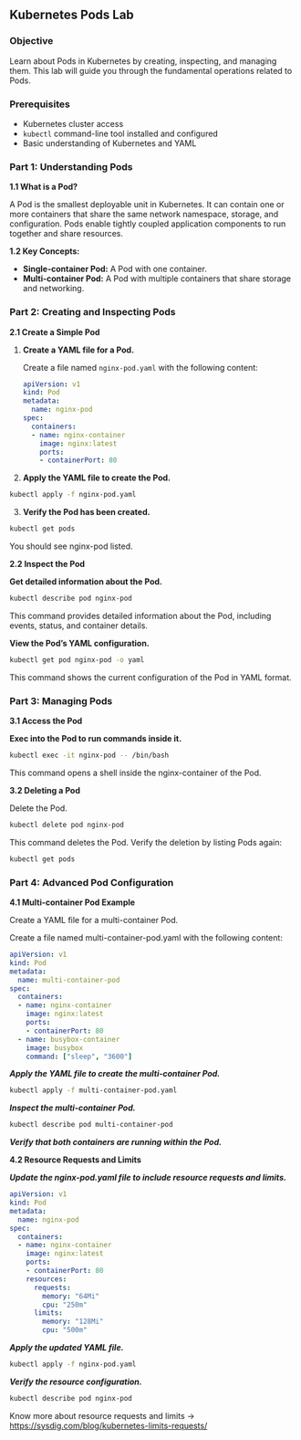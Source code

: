 ## Kubernetes Pods Lab

### Objective
Learn about Pods in Kubernetes by creating, inspecting, and managing them. This lab will guide you through the fundamental operations related to Pods.

### Prerequisites
- Kubernetes cluster access
- `kubectl` command-line tool installed and configured
- Basic understanding of Kubernetes and YAML

### Part 1: Understanding Pods

**1.1 What is a Pod?**

A Pod is the smallest deployable unit in Kubernetes. It can contain one or more containers that share the same network namespace, storage, and configuration. Pods enable tightly coupled application components to run together and share resources.

**1.2 Key Concepts:**
- **Single-container Pod:** A Pod with one container.
- **Multi-container Pod:** A Pod with multiple containers that share storage and networking.

### Part 2: Creating and Inspecting Pods

**2.1 Create a Simple Pod**

1. **Create a YAML file for a Pod.**

   Create a file named `nginx-pod.yaml` with the following content:

   ```yaml
   apiVersion: v1
   kind: Pod
   metadata:
     name: nginx-pod
   spec:
     containers:
     - name: nginx-container
       image: nginx:latest
       ports:
       - containerPort: 80
   ```

2. **Apply the YAML file to create the Pod.**

  ```bash
  kubectl apply -f nginx-pod.yaml
  ```

3. **Verify the Pod has been created.**

  ```bash
  kubectl get pods
  ```

You should see nginx-pod listed.

**2.2 Inspect the Pod**

**Get detailed information about the Pod.**

```bash
kubectl describe pod nginx-pod
```

This command provides detailed information about the Pod, including events, status, and container details.

**View the Pod’s YAML configuration.**

```bash
kubectl get pod nginx-pod -o yaml
```

This command shows the current configuration of the Pod in YAML format.

### Part 3: Managing Pods

**3.1 Access the Pod**

**Exec into the Pod to run commands inside it.**

```bash
kubectl exec -it nginx-pod -- /bin/bash
```

This command opens a shell inside the nginx-container of the Pod.

**3.2 Deleting a Pod**

Delete the Pod.

```bash
kubectl delete pod nginx-pod
```

This command deletes the Pod. Verify the deletion by listing Pods again:

```bash
kubectl get pods
```

### Part 4: Advanced Pod Configuration

**4.1 Multi-container Pod Example**

Create a YAML file for a multi-container Pod.

Create a file named multi-container-pod.yaml with the following content:

```yaml
apiVersion: v1
kind: Pod
metadata:
  name: multi-container-pod
spec:
  containers:
  - name: nginx-container
    image: nginx:latest
    ports:
    - containerPort: 80
  - name: busybox-container
    image: busybox
    command: ["sleep", "3600"]
```

***Apply the YAML file to create the multi-container Pod.***

```bash
kubectl apply -f multi-container-pod.yaml
```

***Inspect the multi-container Pod.***

```bash
kubectl describe pod multi-container-pod
```

***Verify that both containers are running within the Pod.***

**4.2 Resource Requests and Limits**

***Update the nginx-pod.yaml file to include resource requests and limits.***

```yaml
apiVersion: v1
kind: Pod
metadata:
  name: nginx-pod
spec:
  containers:
  - name: nginx-container
    image: nginx:latest
    ports:
    - containerPort: 80
    resources:
      requests:
        memory: "64Mi"
        cpu: "250m"
      limits:
        memory: "128Mi"
        cpu: "500m"
```

***Apply the updated YAML file.***

```bash
kubectl apply -f nginx-pod.yaml
```

***Verify the resource configuration.***

```bash
kubectl describe pod nginx-pod
```

Know more about resource requests and limits -> https://sysdig.com/blog/kubernetes-limits-requests/
